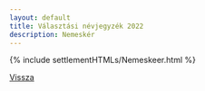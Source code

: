 ```yaml
---
layout: default
title: Választási névjegyzék 2022
description: Nemeskér
---
```


{% include settlementHTMLs/Nemeskeer.html %}

[Vissza](./)